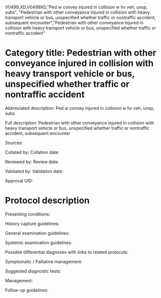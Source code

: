 V0499,XD,V0499XD,"Ped w convey injured in collision w hv veh, unsp, subs", "Pedestrian with other conveyance injured in collision with heavy transport vehicle or bus, unspecified whether traffic or nontraffic accident, subsequent encounter","Pedestrian with other conveyance injured in collision with heavy transport vehicle or bus, unspecified whether traffic or nontraffic accident"
# Category title: Pedestrian with other conveyance injured in collision with heavy transport vehicle or bus, unspecified whether traffic or nontraffic accident

Abbreviated description: Ped w convey injured in collision w hv veh, unsp, subs

Full description: Pedestrian with other conveyance injured in collision with heavy transport vehicle or bus, unspecified whether traffic or nontraffic accident, subsequent encounter

Sources:

Collated by:
Collation date:

Reviewed by:
Review date:

Validated by:
Validation date:

Approval UID:

# Protocol description

Presenting conditions:

History capture guidelines:

General examination guidelines:

Systemic examination guidelines:

Possible differential diagnoses with links to related protocols:

Symptomatic / Palliative management:

Suggested diagnostic tests:

Management:

Follow-up guidelines:
